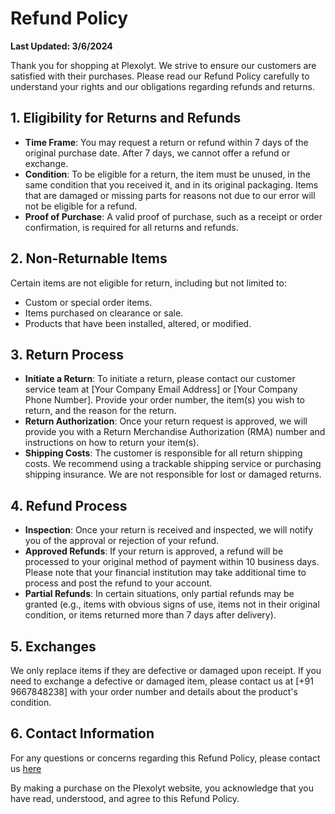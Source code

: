 # Refund Policy

**Last Updated: 3/6/2024**

Thank you for shopping at Plexolyt. We strive to ensure our customers are satisfied with their purchases. Please read our Refund Policy carefully to understand your rights and our obligations regarding refunds and returns.

## 1. Eligibility for Returns and Refunds

- **Time Frame**: You may request a return or refund within 7 days of the original purchase date. After 7 days, we cannot offer a refund or exchange.
- **Condition**: To be eligible for a return, the item must be unused, in the same condition that you received it, and in its original packaging. Items that are damaged or missing parts for reasons not due to our error will not be eligible for a refund.
- **Proof of Purchase**: A valid proof of purchase, such as a receipt or order confirmation, is required for all returns and refunds.

## 2. Non-Returnable Items

Certain items are not eligible for return, including but not limited to:

- Custom or special order items.
- Items purchased on clearance or sale.
- Products that have been installed, altered, or modified.

## 3. Return Process

- **Initiate a Return**: To initiate a return, please contact our customer service team at [Your Company Email Address] or [Your Company Phone Number]. Provide your order number, the item(s) you wish to return, and the reason for the return.
- **Return Authorization**: Once your return request is approved, we will provide you with a Return Merchandise Authorization (RMA) number and instructions on how to return your item(s).
- **Shipping Costs**: The customer is responsible for all return shipping costs. We recommend using a trackable shipping service or purchasing shipping insurance. We are not responsible for lost or damaged returns.

## 4. Refund Process

- **Inspection**: Once your return is received and inspected, we will notify you of the approval or rejection of your refund.
- **Approved Refunds**: If your return is approved, a refund will be processed to your original method of payment within 10 business days. Please note that your financial institution may take additional time to process and post the refund to your account.
- **Partial Refunds**: In certain situations, only partial refunds may be granted (e.g., items with obvious signs of use, items not in their original condition, or items returned more than 7 days after delivery).

## 5. Exchanges

We only replace items if they are defective or damaged upon receipt. If you need to exchange a defective or damaged item, please contact us at [+91 9667848238] with your order number and details about the product's condition.

## 6. Contact Information

For any questions or concerns regarding this Refund Policy, please contact us [here](https://plexolyt.com/contact)

By making a purchase on the Plexolyt website, you acknowledge that you have read, understood, and agree to this Refund Policy.
